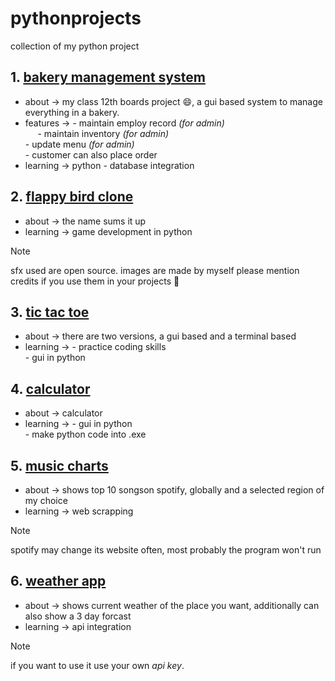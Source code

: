 # pythonprojects
collection of my python project

## 1. [bakery management system](bakery_mng_sys)
- about -> my class 12th boards project 😄, a gui based system to manage everything in a bakery.
- features -> - maintain employ record _(for admin)_ <br>
&nbsp;&nbsp;&nbsp;&nbsp;&nbsp;- maintain inventory _(for admin)_ <br>
              - update menu _(for admin)_<br>
              - customer can also place order<br>
- learning -> python - database integration

## 2. [flappy bird clone](flappy)
- about -> the name sums it up
- learning -> game development in python
> [!Note]
> sfx used are open source. images are made by myself please mention credits if you use them in your projects 🙂

## 3. [tic tac toe](tic_tac_toe)
- about -> there are two versions, a gui based and a terminal based
- learning -> - practice coding skills<br>
              - gui in python<br>

## 4. [calculator](calc)
- about -> calculator
- learning -> - gui in python<br>
              - make python code into .exe<br>

## 5. [music charts](music_charts)
- about -> shows top 10 songson spotify, globally and a selected region of my choice
- learning -> web scrapping
> [!Note]
> spotify may change its website often, most probably the program won't run

## 6. [weather app](weather)
- about -> shows current weather of the place you want, additionally can also show a 3 day forcast
- learning -> api integration
> [!Note]
> if you want to use it use your own _api key_. 
